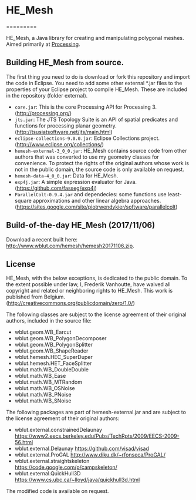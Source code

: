 # HE_Mesh
=========

HE_Mesh, a Java library for creating and manipulating polygonal meshes. Aimed primarily at [Processing](http://processing.org/).

## Building HE_Mesh from source.

The first thing you need to do is download or fork this repository and import the code in Eclipse.
You need to add some other external *.jar files to the properties of your Eclipse project to compile HE_Mesh. These are included in the repository (folder external).

* `core.jar`: This is the core Processing API for Processing 3. (http://processing.org/)
* `jts.jar`: The JTS Topology Suite is an API of spatial predicates and functions for processing planar geometry.  (http://tsusiatsoftware.net/jts/main.html)
* `eclipse-collections-9.0.0.jar`: Eclipse Collections project.(http://www.eclipse.org/collections/)
* `hemesh-external-3_0_0.jar`: HE_Mesh contains source code from other authors that was converted to use my geometry classes for convenience. To protect the rights of the original authors whose work is not in the public domain, the source code is only available on request.
* `hemesh-data-4_0_0.jar`: Data for HE_Mesh.
* `exp4j.jar`: A simple expression evaluator for Java. (https://github.com/fasseg/exp4j)
* `ParallelColt-0.9.4.jar` and dependecies: some functions use least-square approximations and other linear algebra approaches. (https://sites.google.com/site/piotrwendykier/software/parallelcolt)

## Build-of-the-day HE_Mesh (2017/11/06)

Download a recent built here: http://www.wblut.com/hemesh/hemesh20171106.zip.

## License

HE_Mesh, with the below exceptions, is dedicated to the public domain. 
To the extent possible under law, I, Frederik Vanhoutte, have waived all copyright and related or neighboring rights to HE_Mesh. This work is published from Belgium.
(http://creativecommons.org/publicdomain/zero/1.0/)

The following classes are subject to the license agreement of their original authors, included in the source file:

* wblut.geom.WB_Earcut
* wblut.geom.WB_PolygonDecomposer
* wblut.geom.WB_PolygonSplitter
* wblut.geom.WB_ShapeReader
* wblut.hemesh.HEC_SuperDuper
* wblut.hemesh.HET_FaceSplitter
* wblut.math.WB_DoubleDouble
* wblut.math.WB_Ease
* wblut.math.WB_MTRandom
* wblut.math.WB_OSNoise
* wblut.math.WB_PNoise
* wblut.math.WB_SNoise

The following packages are part of hemesh-external.jar and are subject to the license agreement of their original authors:

* wblut.external.constrainedDelaunay https://www2.eecs.berkeley.edu/Pubs/TechRpts/2009/EECS-2009-56.html
* wblut.external.Delaunay https://github.com/visad/visad 
* wblut.external.ProGAL http://www.diku.dk/~rfonseca/ProGAL/
* wblut.external.straightskeleton https://code.google.com/p/campskeleton/
* wblut.external.QuickHull3D https://www.cs.ubc.ca/~lloyd/java/quickhull3d.html

The modified code is available on request.
